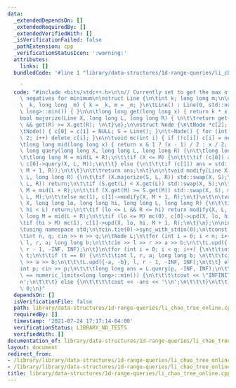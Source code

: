 ```yaml
---
data:
  _extendedDependsOn: []
  _extendedRequiredBy: []
  _extendedVerifiedWith: []
  _isVerificationFailed: false
  _pathExtension: cpp
  _verificationStatusIcon: ':warning:'
  attributes:
    links: []
  bundledCode: '#line 1 "library/data-structures/1d-range-queries/li_chao_tree_online.cpp"

    '
  code: "#include <bits/stdc++.h>\n\n// Currently set to get the max of things, use\
    \ negatives for minimum\n\nstruct Line {\n\tint k; long long m;\n\n\tLine(int\
    \ _k, long long _m) { k = _k, m = _m; }\n\tLine() : Line(0, std::numeric_limits<long\
    \ long>::min()) { }\n\n\tlong long get(long long x) { return k * x + m; }\n\n\t\
    bool majorize(Line X, long long L, long long R) { \n\t\treturn get(L) >= X.get(L)\
    \ && get(R) >= X.get(R); \n\t}\n};\n\nstruct Node {\n\tNode *c[2]; Line S;\n\n\
    \tNode() { c[0] = c[1] = NULL; S = Line(); }\n\t~Node() { for (int i = 0; i <\
    \ 2; i++) delete c[i]; }\n\n\tvoid mc(int i) { if (!c[i]) c[i] = new Node(); }\n\
    \tlong long mid(long long x) { return x & 1 ? (x - 1) / 2 : x / 2; }\n\n\tlong\
    \ long query(long long X, long long L, long long R) {\n\t\tlong long ans = S.get(X);\n\
    \t\tlong long M = mid(L + R);\n\t\tif (X <= M) {\n\t\t\tif (c[0]) ans = std::max(ans,\
    \ c[0]->query(X, L, M));\n\t\t} else {\n\t\t\tif (c[1]) ans = std::max(ans, c[1]->query(X,\
    \ M + 1, R));\n\t\t}\n\t\treturn ans;\n\t}\n\n\tvoid modify(Line X, long long\
    \ L, long long R) {\n\t\tif (X.majorize(S, L, R)) std::swap(X, S);\n\t\tif (S.majorize(X,\
    \ L, R)) return;\n\t\tif (S.get(L) < X.get(L)) std::swap(X, S);\n\t\tlong long\
    \ M = mid(L + R);\n\t\tif (X.get(M) >= S.get(M)) std::swap(X, S), mc(0), c[0]->modify(X,\
    \ L, M);\n\t\telse mc(1), c[1]->modify(X, M + 1, R);\n\t}\n\t\n\tvoid upd(Line\
    \ X, long long lo, long long hi, long long L, long long R) {\n\t\tif (R < lo ||\
    \ hi < L) return;\n\t\tif (lo <= L && R <= hi) return modify(X, L, R);\n\t\tlong\
    \ long M = mid(L + R);\n\t\tif (lo <= M) mc(0), c[0]->upd(X, lo, hi, L, M);\n\t\
    \tif (hi > M) mc(1), c[1]->upd(X, lo, hi, M + 1, R);\n\t}\n};\n\nint main() {\n\
    \tusing namespace std;\n\tcin.tie(0)->sync_with_stdio(0);\n\tconst int INF = 1e9;\n\
    \tint n, q; cin >> n >> q;\n\tNode L;\n\tfor (int i = 0; i < n; i++) {\n\t\tint\
    \ l, r, a; long long b;\n\t\tcin >> l >> r >> a >> b;\n\t\tL.upd({-a, -b}, l,\
    \ r - 1, -INF, INF);\n\t}\n\tfor (int i = 0; i < q; i++) {\n\t\tint t; cin >>\
    \ t;\n\t\tif (t == 0) {\n\t\t\tint l, r, a; long long b; \n\t\t\tcin >> l >> r\
    \ >> a >> b;\n\t\t\tL.upd({-a, -b}, l, r - 1, -INF, INF);\n\t\t} else {\n\t\t\t\
    int p; cin >> p;\n\t\t\tlong long ans = L.query(p, -INF, INF);\n\t\t\tif (ans\
    \ == numeric_limits<long long>::min()) {\n\t\t\t\tcout << \"INFINITY\" << '\\\
    n';\n\t\t\t} else {\n\t\t\t\tcout << -ans << '\\n';\n\t\t\t}\n\t\t}\n\t}\n\treturn\
    \ 0;\n}"
  dependsOn: []
  isVerificationFile: false
  path: library/data-structures/1d-range-queries/li_chao_tree_online.cpp
  requiredBy: []
  timestamp: '2021-07-24 17:17:14-04:00'
  verificationStatus: LIBRARY_NO_TESTS
  verifiedWith: []
documentation_of: library/data-structures/1d-range-queries/li_chao_tree_online.cpp
layout: document
redirect_from:
- /library/library/data-structures/1d-range-queries/li_chao_tree_online.cpp
- /library/library/data-structures/1d-range-queries/li_chao_tree_online.cpp.html
title: library/data-structures/1d-range-queries/li_chao_tree_online.cpp
---
```

